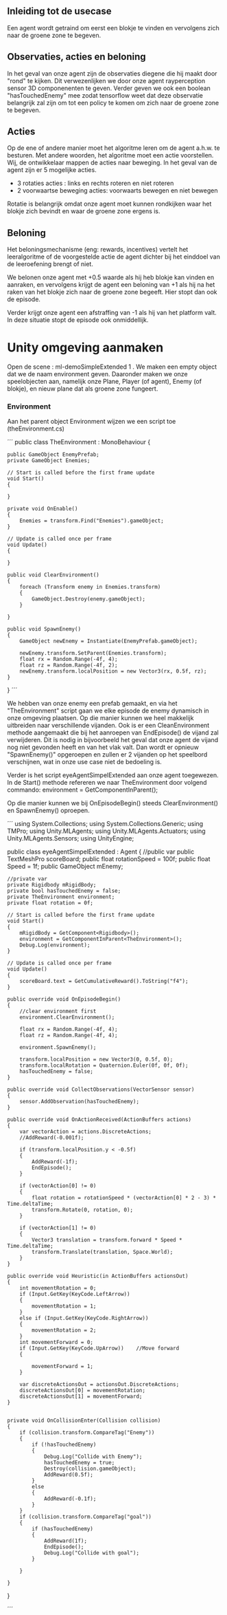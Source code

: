 ## Inleiding tot de usecase

Een agent wordt getraind om eerst een blokje te vinden en vervolgens zich naar de groene zone te begeven.

## Observaties, acties en beloning

In het geval van onze agent zijn de observaties diegene die hij maakt door "rond" te kijken. Dit verwezenlijken we door onze agent rayperception sensor 3D componenenten te geven. Verder geven we ook een boolean "hasTouchedEnemy" mee zodat tensorflow weet dat deze observatie belangrijk zal zijn om tot een policy te komen om zich naar de groene zone te begeven.

## Acties

Op de ene of andere manier moet het algoritme leren om de agent a.h.w. te besturen. Met andere woorden, het algoritme moet een actie voorstellen. Wij, de ontwikkelaar mappen de acties naar beweging. In het geval van de agent zijn er 5 mogelijke acties.
  
  - 3 rotaties acties : links en rechts roteren en niet roteren
  - 2 voorwaartse beweging acties: voorwaarts bewegen en niet bewegen

Rotatie is belangrijk omdat onze agent moet kunnen rondkijken waar het blokje zich bevindt en waar de groene zone ergens is.

## Beloning

Het beloningsmechanisme (eng: rewards, incentives) vertelt het leeralgoritme of de voorgestelde actie de agent dichter bij het einddoel van de leeroefening brengt of niet.

We belonen onze agent met +0.5 waarde als hij heb blokje kan vinden en aanraken, en vervolgens krijgt de agent een beloning van +1 als hij na het raken van het blokje zich naar de groene zone begeeft. Hier stopt dan ook de episode.

Verder krijgt onze agent een afstraffing van -1 als hij van het platform valt. In deze situatie stopt de episode ook onmiddellijk.

# Unity omgeving aanmaken

Open de scene : ml-demoSimpleExtended 1 .
We maken een empty object dat we de naam environment geven. Daaronder maken we onze speelobjecten aan, namelijk onze Plane, Player (of agent), Enemy (of blokje), en nieuw plane dat als groene zone fungeert.

### Environment

Aan het parent object Environment wijzen we een script toe (theEnvironment.cs) 

´´´
public class TheEnvironment : MonoBehaviour
{

    
    public GameObject EnemyPrefab;
    private GameObject Enemies;

    // Start is called before the first frame update
    void Start()
    {
        
    }

    private void OnEnable()
    {
        Enemies = transform.Find("Enemies").gameObject;
    }

    // Update is called once per frame
    void Update()
    {
        
    }

    public void ClearEnvironment()
    {
        foreach (Transform enemy in Enemies.transform)
        {
            GameObject.Destroy(enemy.gameObject);
        }

    }

    public void SpawnEnemy()
    {
        GameObject newEnemy = Instantiate(EnemyPrefab.gameObject);

        newEnemy.transform.SetParent(Enemies.transform);
        float rx = Random.Range(-4f, 4);
        float rz = Random.Range(-4f, 2);
        newEnemy.transform.localPosition = new Vector3(rx, 0.5f, rz);
    }
}
´´´

We hebben van onze enemy een prefab gemaakt, en via het "TheEnvironment" script gaan we elke episode de enemy dynamisch in onze omgeving plaatsen. Op die manier kunnen we heel makkelijk uitbreiden naar verschillende vijanden. Ook is er een CleanEnvironment methode aangemaakt die bij het aanroepen van EndEpisode() de vijand zal verwijderen. Dit is nodig in bijvoorbeeld het geval dat onze agent de vijand nog niet gevonden heeft en van het vlak valt. Dan wordt er opnieuw "SpawnEnemy()" opgeroepen en zullen er 2 vijanden op het speelbord verschijnen, wat in onze use case niet de bedoeling is.

Verder is het script eyeAgentSimpelExtended aan onze agent toegewezen. In de Start() methode refereren we naar TheEnvironment door volgend commando: 
environment = GetComponentInParent<TheEnvironment>();

Op die manier kunnen we bij OnEpisodeBegin() steeds ClearEnvironment() en SpawnEnemy() oproepen. 

´´´
using System.Collections;
using System.Collections.Generic;
using TMPro;
using Unity.MLAgents;
using Unity.MLAgents.Actuators;
using Unity.MLAgents.Sensors;
using UnityEngine;

public class eyeAgentSimpelExtended : Agent
{
    //public var
    public TextMeshPro scoreBoard;
    public float rotationSpeed = 100f;
    public float Speed = 1f;
    public GameObject mEnemy;


    //private var
    private Rigidbody mRigidBody;
    private bool hasTouchedEnemy = false;
    private TheEnvironment environment;
    private float rotation = 0f;
    
    // Start is called before the first frame update
    void Start()
    {
        mRigidBody = GetComponent<Rigidbody>();
        environment = GetComponentInParent<TheEnvironment>();
        Debug.Log(environment);
    }

    // Update is called once per frame
    void Update()
    {
        scoreBoard.text = GetCumulativeReward().ToString("f4");
    }

    public override void OnEpisodeBegin()
    {
        //clear environment first
        environment.ClearEnvironment();

        float rx = Random.Range(-4f, 4);
        float rz = Random.Range(-4f, 4);

        environment.SpawnEnemy();
       
        transform.localPosition = new Vector3(0, 0.5f, 0);
        transform.localRotation = Quaternion.Euler(0f, 0f, 0f);
        hasTouchedEnemy = false;
    }

    public override void CollectObservations(VectorSensor sensor)
    {
        sensor.AddObservation(hasTouchedEnemy);
    }

    public override void OnActionReceived(ActionBuffers actions)
    {
        var vectorAction = actions.DiscreteActions;
        //AddReward(-0.001f);

        if (transform.localPosition.y < -0.5f)
        {
            AddReward(-1f);
            EndEpisode();
        }

        if (vectorAction[0] != 0)
        {
            float rotation = rotationSpeed * (vectorAction[0] * 2 - 3) * Time.deltaTime;
            transform.Rotate(0, rotation, 0);
        }

        if (vectorAction[1] != 0)        
        {
            Vector3 translation = transform.forward * Speed * Time.deltaTime;
            transform.Translate(translation, Space.World);
        }
    }

    public override void Heuristic(in ActionBuffers actionsOut)
    {
        int movementRotation = 0;
        if (Input.GetKey(KeyCode.LeftArrow))
        {
            movementRotation = 1;
        }
        else if (Input.GetKey(KeyCode.RightArrow))
        {
            movementRotation = 2;
        }
        int movementForward = 0;
        if (Input.GetKey(KeyCode.UpArrow))    //Move forward
        {

            movementForward = 1;
        }
       
        var discreteActionsOut = actionsOut.DiscreteActions;
        discreteActionsOut[0] = movementRotation;
        discreteActionsOut[1] = movementForward;
    }   


    private void OnCollisionEnter(Collision collision)
    {
        if (collision.transform.CompareTag("Enemy"))
        {
            if (!hasTouchedEnemy)
            {
                Debug.Log("Collide with Enemy");
                hasTouchedEnemy = true;
                Destroy(collision.gameObject);
                AddReward(0.5f);
            }
            else
            {
                AddReward(-0.1f);
            }
        }
        if (collision.transform.CompareTag("goal"))
        {
            if (hasTouchedEnemy)
            {
                AddReward(1f);
                EndEpisode();
                Debug.Log("Collide with goal");
            }
           
        }

    }
}

´´´
